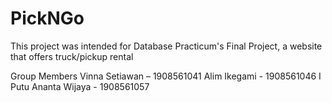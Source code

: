 # PickNGo
This project was intended for Database Practicum's Final Project, a website that offers truck/pickup rental


Group Members
Vinna Setiawan		– 1908561041
Alim Ikegami		- 1908561046
I Putu Ananta Wijaya	- 1908561057
